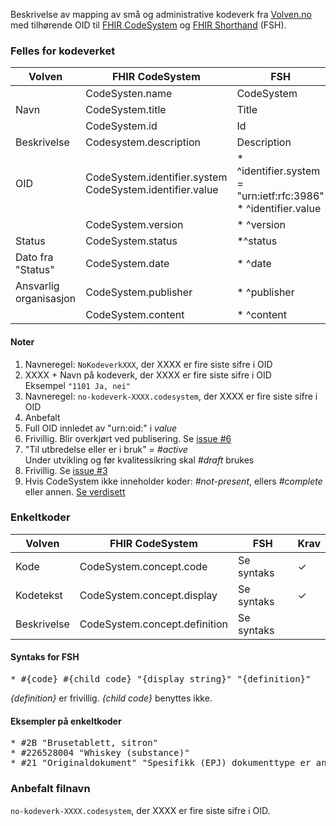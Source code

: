 Beskrivelse av mapping av små og administrative kodeverk fra [Volven.no](https://volven.no) med tilhørende OID til [FHIR CodeSystem](https://www.hl7.org/fhir/codesystem.html) og [FHIR Shorthand](http://hl7.org/fhir/uv/shorthand/) (FSH). 

### Felles for kodeverket

| Volven | FHIR CodeSystem | FSH | Note | Krav |
| ------ | --------------- | ----|------|------|
| | CodeSysten.name | CodeSystem | 1 | ✓ |
| Navn | CodeSystem.title | Title | 2 | ✓ |
| | CodeSystem.id | Id | 3 | ✓ |
| Beskrivelse | Codesystem.description | Description | 4 | |
| OID | CodeSystem.identifier.system<br/>CodeSystem.identifier.value | * ^identifier.system = "urn:ietf:rfc:3986"<br/>* ^identifier.value | 5 | ✓ |
| | CodeSystem.version | * ^version | 6 | |
| Status | CodeSystem.status | *^status | 7 | ✓ |
| Dato fra "Status" | CodeSystem.date | * ^date | 8 | |
| Ansvarlig organisasjon | CodeSystem.publisher | * ^publisher | | |
| | CodeSystem.content | * ^content | 9 | ✓ | 

#### Noter

1. Navneregel: `NoKodeverkXXX`, der XXXX er fire siste sifre i OID
2. XXXX + Navn på kodeverk, der XXXX er fire siste sifre i OID<br />Eksempel `"1101 Ja, nei"`
3. Navneregel: `no-kodeverk-XXXX.codesystem`, der XXXX er fire siste sifre i OID
4. Anbefalt
5. Full OID innledet av "urn:oid:" i *value*
6. Frivillig. Blir overkjørt ved publisering. Se [issue #6](https://github.com/HL7Norway/kodeverk/issues/6)
7. "Til utbredelse eller er i bruk" = *#active*<br />Under utvikling og før kvalitessikring skal *#draft* brukes 
8. Frivillig. Se [issue #3](https://github.com/HL7Norway/kodeverk/issues/3)
9.  Hvis CodeSystem ikke inneholder koder: *#not-present*, ellers *#complete* eller annen. [Se verdisett](https://www.hl7.org/fhir/valueset-codesystem-content-mode.html)


### Enkeltkoder

| Volven        | FHIR CodeSystem | FSH | Krav |
| ------------- | ------------- | ---------|---|
| Kode | CodeSystem.concept.code | Se syntaks | ✓ |
| Kodetekst | CodeSystem.concept.display | Se syntaks | ✓ |
| Beskrivelse | CodeSystem.concept.definition | Se syntaks |

#### Syntaks for FSH

<pre>* #{code} #{child code} "{display string}" "{definition}"</pre>

*{definition}* er frivillig. *{child code}* benyttes ikke. 

#### Eksempler på enkeltkoder

<pre>
* #2B "Brusetablett, sitron"
* #226528004 "Whiskey (substance)"
* #21 "Originaldokument" "Spesifikk (EPJ) dokumenttype er angitt. Alle dokumenter av denne type skal automatisk inkluderes som "Originaldokument""
</pre>

### Anbefalt filnavn

`no-kodeverk-XXXX.codesystem`, der XXXX er fire siste sifre i OID.
